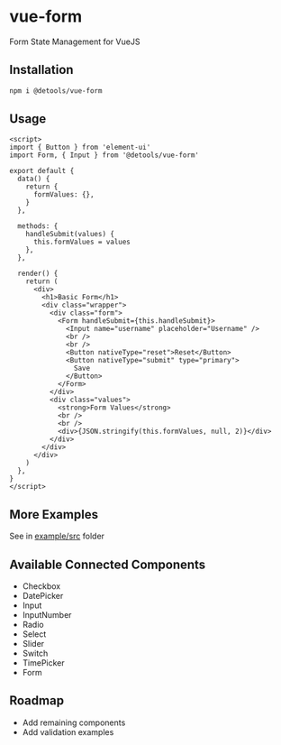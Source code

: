 # vue-form

Form State Management for VueJS

## Installation

```bash
npm i @detools/vue-form
```

## Usage

```vue
<script>
import { Button } from 'element-ui'
import Form, { Input } from '@detools/vue-form'

export default {
  data() {
    return {
      formValues: {},
    }
  },

  methods: {
    handleSubmit(values) {
      this.formValues = values
    },
  },

  render() {
    return (
      <div>
        <h1>Basic Form</h1>
        <div class="wrapper">
          <div class="form">
            <Form handleSubmit={this.handleSubmit}>
              <Input name="username" placeholder="Username" />
              <br />
              <br />
              <Button nativeType="reset">Reset</Button>
              <Button nativeType="submit" type="primary">
                Save
              </Button>
            </Form>
          </div>
          <div class="values">
            <strong>Form Values</strong>
            <br />
            <br />
            <div>{JSON.stringify(this.formValues, null, 2)}</div>
          </div>
        </div>
      </div>
    )
  },
}
</script>
```

## More Examples

See in [example/src](/example/src) folder

## Available Connected Components

- Checkbox
- DatePicker
- Input
- InputNumber
- Radio
- Select
- Slider
- Switch
- TimePicker
- Form

## Roadmap

- Add remaining components
- Add validation examples

